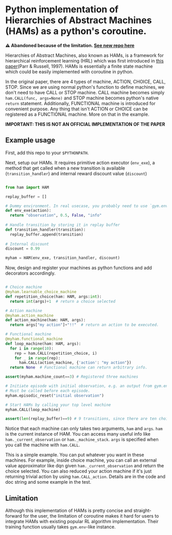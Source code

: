 # Python implementation of Hierarchies of Abstract Machines (HAMs) as a python's coroutine.

**:warning: Abandoned because of the limitation. [See new repo here](https://github.com/Juno-T/pyham)**

Hierarchies of Abstract Machines, also known as HAMs, is a framework for hierarchical reinforcement learning (HRL) which was first introduced in [this paper](https://proceedings.neurips.cc/paper/1997/file/5ca3e9b122f61f8f06494c97b1afccf3-Paper.pdf)(Parr & Russell, 1997). HAMs is essentially a finite state machine which could be easily implemented with coroutine in python. 

In the original paper, there are 4 types of machine, ACTION, CHOICE, CALL, STOP. Since we are using normal python's function to define machines, we don't need to have CALL or STOP machine. CALL machine becomes simply `ham.CALL(func, args=None)` and STOP machine becomes python's native `return` statement. Additionally, FUNCTIONAL machine is introduced for convenient purpose. Any thing that isn't ACTION or CHOICE can be registered as a FUNCTIONAL machine. More on that in the example.

**IMPORTANT: THIS IS NOT AN OFFICIAL IMPLEMENTATION OF THE PAPER**  


## Example usage

First, add this repo to your `$PYTHONPATH`.

Next, setup our HAMs. It requires primitive action executor (`env_exe`), a method that get called when a new transition is available (`transition_handler`) and internal reward discount value (`discount`)

``` python

from ham import HAM

replay_buffer = []

# Dummy environment. In real usecase, you probably need to use `gym.env.step(action)` instead.
def env_exe(action):
  return "observation", 0.5, False, "info"
  
# Handle transition by storing it in replay buffer
def transition_handler(transition):
  replay_buffer.append(transition)
  
# Internal discount
discount = 0.99

myham = HAM(env_exe, transition_handler, discount)
```

Now, design and register your machines as python functions and add decorators accordingly.

``` python

# Choice machine
@myham.learnable_choice_machine
def repetition_choice(ham: HAM, args:int):  
  return int(args)+1  # return a choice selected

# Action machine
@myham.action_machine
def action_machine(ham: HAM, args):
  return args["my action"]+"!!"  # return an action to be executed.

# Functional machine
@myham.functional_machine
def loop_machine(ham: HAM, args):
  for i in range(10):
    rep = ham.CALL(repetition_choice, i)
    for _ in range(rep):
      ham.CALL(action_machine, {'action': "my action"})
  return None  # Functional machine can return arbitrary info.

assert(myham.machine_count==3) # Registered three machines

# Initiate episode with initial observation, e.g. an output from gym.env.reset()
# Must be called before each episode.
myham.episodic_reset("initial observation")

# Start HAMs by calling your top level machine
myham.CALL(loop_machine)

assert(len(replay_buffer)==9) # 9 transitions, since there are ten choice points and env did not terminated yet
```

Notice that each machine can only takes two arguments, `ham` and `args`. `ham` is the current instance of HAM. You can access many useful info like `ham._current_observation` or `ham._machine_stack`. `args` is specified when you call the machine with `ham.CALL`. 

This is a simple example. You can put whatever you want in these machines. For example, inside choice machine, you can call an external value approximator like dqn given `ham._current_observation` and return the choice selected. You can also reduced your action machine if it's just returning trivial action by using `ham.CALL_action`. Details are in the code and doc string and some example in the test.


## Limitation
Although this implementation of HAMs is pretty concise and straight-forward for the user, the limitation of coroutine makes it hard for users to integrate HAMs with existing popular RL algorithm implementation. Their training function usually takes `gym.env`-like instance.
